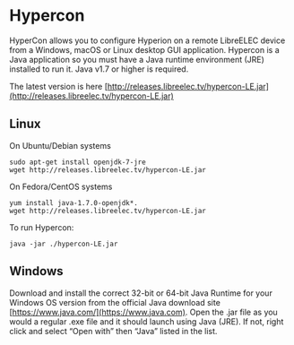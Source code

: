 # Hypercon

HyperCon allows you to configure Hyperion on a remote LibreELEC device from a Windows, macOS or Linux desktop GUI application. Hypercon is a Java application so you must have a Java runtime environment \(JRE\) installed to run it. Java v1.7 or higher is required.

The latest version is here [http://releases.libreelec.tv/hypercon-LE.jar](http://releases.libreelec.tv/hypercon-LE.jar)

## Linux

On Ubuntu/Debian systems

```text
sudo apt-get install openjdk-7-jre
wget http://releases.libreelec.tv/hypercon-LE.jar
```

On Fedora/CentOS systems

```text
yum install java-1.7.0-openjdk*.
wget http://releases.libreelec.tv/hypercon-LE.jar
```

To run Hypercon:

```text
java -jar ./hypercon-LE.jar
```

## Windows

Download and install the correct 32-bit or 64-bit Java Runtime for your Windows OS version from the official Java download site [https://www.java.com/](https://www.java.com). Open the .jar file as you would a regular .exe file and it should launch using Java \(JRE\). If not, right click and select “Open with” then “Java” listed in the list.

